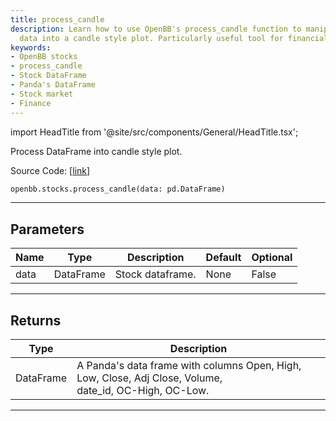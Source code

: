 ```yaml
---
title: process_candle
description: Learn how to use OpenBB's process_candle function to manipulate stock
  data into a candle style plot. Particularly useful tool for financial analysis.
keywords:
- OpenBB stocks
- process_candle
- Stock DataFrame
- Panda's DataFrame
- Stock market
- Finance
---
```


import HeadTitle from '@site/src/components/General/HeadTitle.tsx';

<HeadTitle title="stocks.process_candle - Reference | OpenBB SDK Docs" />

Process DataFrame into candle style plot.

Source Code: [[link](https://github.com/OpenBB-finance/OpenBB/tree/main/openbb_terminal/stocks/stocks_helper.py#L825)]

```python
openbb.stocks.process_candle(data: pd.DataFrame)
```

---

## Parameters

| Name | Type | Description | Default | Optional |
| ---- | ---- | ----------- | ------- | -------- |
| data | DataFrame | Stock dataframe. | None | False |


---

## Returns

| Type | Description |
| ---- | ----------- |
| DataFrame | A Panda's data frame with columns Open, High, Low, Close, Adj Close, Volume,<br/>date_id, OC-High, OC-Low. |
---

